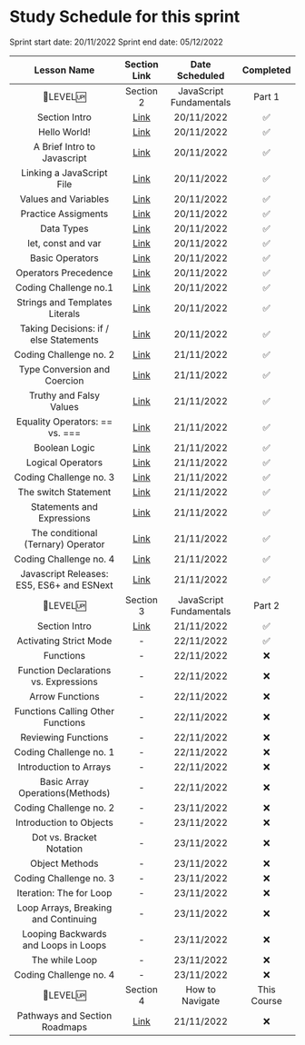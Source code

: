 # Study Schedule for this sprint

Sprint start date: 20/11/2022
Sprint end date: 05/12/2022

| Lesson Name  | Section Link | Date Scheduled  | Completed |
| :-------------: | :-------------: | :-------------: | :-------------: |
| :tada:LEVEL:up: | Section 2 | JavaScript Fundamentals  | Part 1 |
| Section Intro  | [Link](https://www.udemy.com/course/the-complete-javascript-course/learn/lecture/22648061#overview) | 20/11/2022 | :white_check_mark: |
| Hello World! | [Link](https://www.udemy.com/course/the-complete-javascript-course/learn/lecture/22648117#overview) | 20/11/2022 | :white_check_mark: |
| A Brief Intro to Javascript | [Link](https://www.udemy.com/course/the-complete-javascript-course/learn/lecture/22648123#overview) | 20/11/2022 | :white_check_mark: |
| Linking a JavaScript File | [Link](https://www.udemy.com/course/the-complete-javascript-course/learn/lecture/22648127#overview) | 20/11/2022 | :white_check_mark: |
| Values and Variables | [Link](https://www.udemy.com/course/the-complete-javascript-course/learn/lecture/22648135#overview) | 20/11/2022 | :white_check_mark: |
| Practice Assigments | [Link](https://www.udemy.com/course/the-complete-javascript-course/learn/lecture/22846813#overview) | 20/11/2022 | :white_check_mark: |
| Data Types | [Link](https://www.udemy.com/course/the-complete-javascript-course/learn/lecture/22648141#overview) | 20/11/2022 | :white_check_mark: |
| let, const and var | [Link](https://www.udemy.com/course/the-complete-javascript-course/learn/lecture/22648145#overview) | 20/11/2022 | :white_check_mark: |
| Basic Operators | [Link](https://www.udemy.com/course/the-complete-javascript-course/learn/lecture/22648147#overview) | 20/11/2022 | :white_check_mark: |
| Operators Precedence | [Link](https://www.udemy.com/course/the-complete-javascript-course/learn/lecture/22648153#overview) | 20/11/2022 | :white_check_mark: |
| Coding Challenge no.1 | [Link](https://www.udemy.com/course/the-complete-javascript-course/learn/lecture/22648161#overview) | 20/11/2022 | :white_check_mark: |
| Strings and Templates Literals | [Link](https://www.udemy.com/course/the-complete-javascript-course/learn/lecture/22648167#overview) | 20/11/2022 | :white_check_mark: |
| Taking Decisions: if / else Statements | [Link](https://www.udemy.com/course/the-complete-javascript-course/learn/lecture/22648173#overview) | 20/11/2022 | :white_check_mark: |
| Coding Challenge no. 2 | [Link](https://www.udemy.com/course/the-complete-javascript-course/learn/lecture/22648177#overview) | 21/11/2022 | :white_check_mark: |
| Type Conversion and Coercion | [Link](https://www.udemy.com/course/the-complete-javascript-course/learn/lecture/22648179#overview) | 21/11/2022 | :white_check_mark: |
| Truthy and Falsy Values | [Link](https://www.udemy.com/course/the-complete-javascript-course/learn/lecture/22648181#overview) | 21/11/2022 | :white_check_mark: |
| Equality Operators: == vs. === | [Link](https://www.udemy.com/course/the-complete-javascript-course/learn/lecture/22648183#overview) | 21/11/2022 | :white_check_mark: |
| Boolean Logic | [Link](https://www.udemy.com/course/the-complete-javascript-course/learn/lecture/22648189#overview) | 21/11/2022 | :white_check_mark: |
| Logical Operators | [Link](https://www.udemy.com/course/the-complete-javascript-course/learn/lecture/22648191#overview) | 21/11/2022 | :white_check_mark: |
| Coding Challenge no. 3 | [Link](https://www.udemy.com/course/the-complete-javascript-course/learn/lecture/22648193#overview) | 21/11/2022 | :white_check_mark: |
| The switch Statement | [Link](https://www.udemy.com/course/the-complete-javascript-course/learn/lecture/22648197#overview) | 21/11/2022 | :white_check_mark: |
| Statements and Expressions | [Link](https://www.udemy.com/course/the-complete-javascript-course/learn/lecture/22648199#overview) | 21/11/2022 | :white_check_mark: |
| The conditional (Ternary) Operator | [Link](https://www.udemy.com/course/the-complete-javascript-course/learn/lecture/22648205#overview) | 21/11/2022 | :white_check_mark: |
| Coding Challenge no. 4 | [Link](https://www.udemy.com/course/the-complete-javascript-course/learn/lecture/22648207#overview) | 21/11/2022 | :white_check_mark: |
| Javascript Releases: ES5, ES6+ and ESNext | [Link](https://www.udemy.com/course/the-complete-javascript-course/learn/lecture/22648209#overview) | 21/11/2022 | :white_check_mark: |
| :tada:LEVEL:up: | Section 3 | JavaScript Fundamentals  | Part 2 |
| Section Intro | [Link](https://www.udemy.com/course/the-complete-javascript-course/learn/lecture/22648213#overview) | 21/11/2022 | :white_check_mark: |
| Activating Strict Mode | - | 22/11/2022 | :white_check_mark: |
| Functions | - | 22/11/2022 | :x: |
| Function Declarations vs. Expressions | - | 22/11/2022 | :x: |
| Arrow Functions | - | 22/11/2022 | :x: |
| Functions Calling Other Functions | - | 22/11/2022 | :x: |
| Reviewing Functions | - | 22/11/2022 | :x: |
| Coding Challenge no. 1 | - | 22/11/2022 | :x: |
| Introduction to Arrays | - | 22/11/2022 | :x: |
| Basic Array Operations(Methods) | - | 22/11/2022 | :x: |
| Coding Challenge no. 2 | - | 23/11/2022 | :x: |
| Introduction to Objects | - | 23/11/2022 | :x: |
| Dot vs. Bracket Notation | - | 23/11/2022 | :x: |
| Object Methods | - | 23/11/2022 | :x: |
| Coding Challenge no. 3 | - | 23/11/2022 | :x: |
| Iteration: The for Loop | - | 23/11/2022 | :x: |
| Loop Arrays, Breaking and Continuing | - | 23/11/2022 | :x: |
| Looping Backwards and Loops in Loops | - | 23/11/2022 | :x: |
| The while Loop | - | 23/11/2022 | :x: |
| Coding Challenge no. 4 | - | 23/11/2022 | :x: |
| :tada:LEVEL:up: | Section 4 | How to Navigate  | This Course |
| Pathways and Section Roadmaps | [Link](https://www.udemy.com/course/the-complete-javascript-course/learn/lecture/22648323#overview) | 21/11/2022 | :x: |

